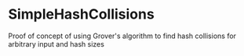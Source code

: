 # SimpleHashCollisions
Proof of concept of using Grover's algorithm to find hash collisions for arbitrary input and hash sizes
